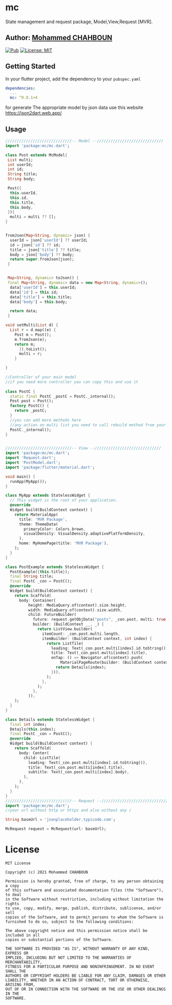 # mc

State management and request package, Model,View,Request [MVR].

## Author: [Mohammed CHAHBOUN](https://github.com/m97chahboun)


[![Pub](https://img.shields.io/pub/v/mc.svg)](https://pub.dartlang.org/packages/mc)
[![License: MIT](https://img.shields.io/badge/License-MIT-yellow.svg)](https://opensource.org/licenses/MIT)

## Getting Started

In your flutter project, add the dependency to your `pubspec.yaml`

```yaml
dependencies:
  ...
  mc: ^0.0.1+4
```
for generate The appropriate model by json data use this website https://json2dart.web.app/

## Usage
```dart
/////////////////////////////-- Model --/////////////////////////////
import 'package:mc/mc.dart';

class Post extends McModel{
 List multi;
 int userId;
 int id;
 String title;
 String body;

 Post({
  this.userId,
  this.id,
  this.title,
  this.body,
 }){
  multi = multi ?? [];
}


fromJson(Map<String, dynamic> json) {
  userId = json['userId'] ?? userId;
  id = json['id'] ?? id;
  title = json['title'] ?? title;
  body = json['body'] ?? body;
  return super.fromJson(json);
 }


 Map<String, dynamic> toJson() {
 final Map<String, dynamic> data = new Map<String, dynamic>();
  data['userId'] = this.userId;
  data['id'] = this.id;
  data['title'] = this.title;
  data['body'] = this.body;

  return data;
 }

void setMulti(List d) {
  List r = d.map((e) {
    Post m = Post();
    m.fromJson(e);
    return m;
      }).toList();
      multi = r;
    }

}

//Controller of your main model
//if you need more controller you can copy this and use it
        
class PostC {
  static final PostC _postC = PostC._internal();
  Post post = Post();
  factory PostC() {
    return _postC;
  }
  //you can add more methods here
  //any action on multi list you need to call rebuild method from your model for rebuild widgets
  PostC._internal();
}


/////////////////////////////-- View --/////////////////////////////
import 'package:mc/mc.dart';
import 'Request.dart';
import 'PostModel.dart';
import 'package:flutter/material.dart';

void main() {
  runApp(MyApp());
}

class MyApp extends StatelessWidget {
  // This widget is the root of your application.
  @override
  Widget build(BuildContext context) {
    return MaterialApp(
      title: 'MVR Package',
      theme: ThemeData(
        primaryColor: Colors.brown,
        visualDensity: VisualDensity.adaptivePlatformDensity,
      ),
      home: MyHomePage(title: 'MVR Package'),
    );
  }
}

class PostExample extends StatelessWidget {
  PostExample({this.title});
  final String title;
  final PostC _con = PostC();
  @override
  Widget build(BuildContext context) {
    return Scaffold(
      body: Container(
          height: MediaQuery.of(context).size.height,
          width: MediaQuery.of(context).size.width,
          child: FutureBuilder(
            future: request.getObjData("posts", _con.post, multi: true),
            builder: (BuildContext __, _) {
              return ListView.builder(
                itemCount: _con.post.multi.length,
                itemBuilder: (BuildContext context, int index) {
                  return ListTile(
                    leading: Text(_con.post.multi[index].id.toString()),
                    title: Text(_con.post.multi[index].title),
                    onTap: () => Navigator.of(context).push(
                        MaterialPageRoute(builder: (BuildContext context) {
                      return Details(index);
                    })),
                  );
                },
              );
            },
          )),
    );
  }
}

class Details extends StatelessWidget {
  final int index;
  Details(this.index);
  final PostC _con = PostC();
  @override
  Widget build(BuildContext context) {
    return Scaffold(
      body: Center(
        child: ListTile(
          leading: Text(_con.post.multi[index].id.toString()),
          title: Text(_con.post.multi[index].title),
          subtitle: Text(_con.post.multi[index].body),
        ),
      ),
    );
  }
}
/////////////////////////////-- Request --/////////////////////////////
import 'package:mc/mc.dart';
//your url without http or https and also without any /

String baseUrl = 'jsonplaceholder.typicode.com';

McRequest request = McRequest(url: baseUrl);
```
# License
    MIT License
    
    Copyright (c) 2021 Mohammed CHAHBOUN
    
    Permission is hereby granted, free of charge, to any person obtaining a copy
    of this software and associated documentation files (the "Software"), to deal
    in the Software without restriction, including without limitation the rights
    to use, copy, modify, merge, publish, distribute, sublicense, and/or sell
    copies of the Software, and to permit persons to whom the Software is
    furnished to do so, subject to the following conditions:
    
    The above copyright notice and this permission notice shall be included in all
    copies or substantial portions of the Software.
    
    THE SOFTWARE IS PROVIDED "AS IS", WITHOUT WARRANTY OF ANY KIND, EXPRESS OR
    IMPLIED, INCLUDING BUT NOT LIMITED TO THE WARRANTIES OF MERCHANTABILITY,
    FITNESS FOR A PARTICULAR PURPOSE AND NONINFRINGEMENT. IN NO EVENT SHALL THE
    AUTHORS OR COPYRIGHT HOLDERS BE LIABLE FOR ANY CLAIM, DAMAGES OR OTHER
    LIABILITY, WHETHER IN AN ACTION OF CONTRACT, TORT OR OTHERWISE, ARISING FROM,
    OUT OF OR IN CONNECTION WITH THE SOFTWARE OR THE USE OR OTHER DEALINGS IN THE
    SOFTWARE.
